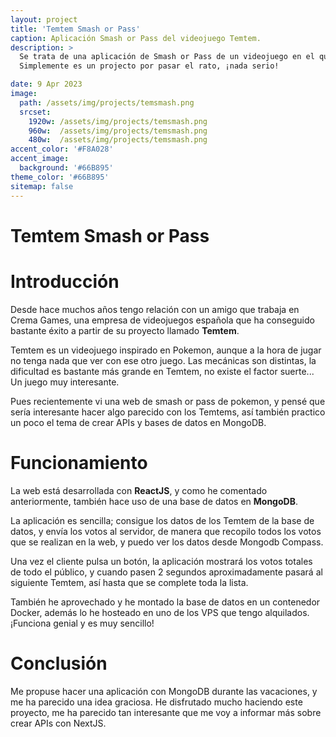 ```yaml
---
layout: project
title: 'Temtem Smash or Pass'
caption: Aplicación Smash or Pass del videojuego Temtem.
description: >
  Se trata de una aplicación de Smash or Pass de un videojuego en el que trabajan algunos amigos.
  Simplemente es un projecto por pasar el rato, ¡nada serio!

date: 9 Apr 2023
image: 
  path: /assets/img/projects/temsmash.png
  srcset: 
    1920w: /assets/img/projects/temsmash.png
    960w:  /assets/img/projects/temsmash.png
    480w:  /assets/img/projects/temsmash.png
accent_color: '#F8A028'
accent_image:
  background: '#66B895'
theme_color: '#66B895'
sitemap: false
---
```


# Temtem Smash or Pass

# Introducción
Desde hace muchos años tengo relación con un amigo que trabaja en Crema Games, una empresa de videojuegos española que ha conseguido bastante éxito a partir de su proyecto llamado __Temtem__.

Temtem es un videojuego inspirado en Pokemon, aunque a la hora de jugar no tenga nada que ver con ese otro juego. Las mecánicas son distintas, la dificultad es bastante más grande en Temtem, no existe el factor suerte... Un juego muy interesante.

Pues recientemente vi una web de smash or pass de pokemon, y pensé que sería interesante hacer algo parecido con los Temtems, así también practico un poco el tema de crear APIs y bases de datos en MongoDB.

# Funcionamiento
La web está desarrollada con __ReactJS__, y como he comentado anteriormente, también hace uso de una base de datos en __MongoDB__.

La aplicación es sencilla; consigue los datos de los Temtem de la base de datos, y envía los votos al servidor, de manera que recopilo todos los votos que se realizan en la web, y puedo ver los datos desde Mongodb Compass.


Una vez el cliente pulsa un botón, la aplicación mostrará los votos totales de todo el público, y cuando pasen 2 segundos aproximadamente pasará al siguiente Temtem, así hasta que se complete toda la lista.


También he aprovechado y he montado la base de datos en un contenedor Docker, además lo he hosteado en uno de los VPS que tengo alquilados. ¡Funciona genial y es muy sencillo!

# Conclusión
Me propuse hacer una aplicación con MongoDB durante las vacaciones, y me ha parecido una idea graciosa. He disfrutado mucho haciendo este proyecto, me ha parecido tan interesante que me voy a informar más sobre crear APIs con NextJS.
